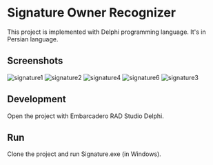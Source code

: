 # Signature Owner Recognizer

This project is implemented with Delphi programming language.
It's in Persian language.

## Screenshots

![signature1](https://user-images.githubusercontent.com/7780269/46572699-269f0300-c997-11e8-816e-a5b426342a8a.JPG)
![signature2](https://user-images.githubusercontent.com/7780269/46572700-269f0300-c997-11e8-80c7-b781bc8747d6.JPG)
![signature4](https://user-images.githubusercontent.com/7780269/46572702-27379980-c997-11e8-83c6-2dd3a8513ff1.JPG)
![signature6](https://user-images.githubusercontent.com/7780269/46572703-27379980-c997-11e8-925d-18e388c4a1e4.JPG)
![signature3](https://user-images.githubusercontent.com/7780269/46572701-27379980-c997-11e8-9e7c-806283373dd3.JPG)

## Development

Open the project with Embarcadero RAD Studio Delphi.

## Run

Clone the project and run Signature.exe (in Windows).
